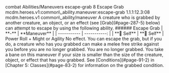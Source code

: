 <ability>
  <metadata>
    <class>combat</class>
    <file_dpath>Abilities/Maneuvers</file_dpath>
    <item_id>escape-grab</item_id>
    <item_index>8</item_index>
    <item_name>Escape Grab</item_name>
    <scc>mcdm.heroes.v1:common\_ability.maneuver:escape-grab</scc>
    <scdc>1.1.1:12.3:08</scdc>
    <source>mcdm.heroes.v1</source>
    <type>common\_ability/maneuver</type>
  </metadata>
  <effects>
    <effect type="mundane">A creature who is grabbed by another creature, an object, or an effect (see [Grab](#page-287-5) below) can attempt to escape by using the following ability.
###### Escape Grab
| **-**       | **Maneuver** |
| ----------- | -----------: |
| **📏 Self** |  **🎯 Self** |</effect>
    <effect type="roll">
      <roll>Power Roll + Might or Agility</roll>
      <t1>No effect.</t1>
      <t2>You can escape the grab, but if you do, a creature who has you grabbed can make a melee free strike against you before you are no longer grabbed.</t2>
      <t3>You are no longer grabbed.</t3>
    </effect>
    <effect type="mundane">You take a bane on this maneuver if your size is smaller than the size of the creature, object, or effect that has you grabbed.
See [Conditions](#page-91-2) in [Chapter 5: Classes](#page-83-2) for information on the grabbed condition.</effect>
  </effects>
</ability>
